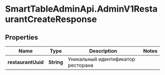 # SmartTableAdminApi.AdminV1RestaurantCreateResponse

## Properties

Name | Type | Description | Notes
------------ | ------------- | ------------- | -------------
**restaurantUuid** | **String** | Уникальный идентификатор ресторана | 


